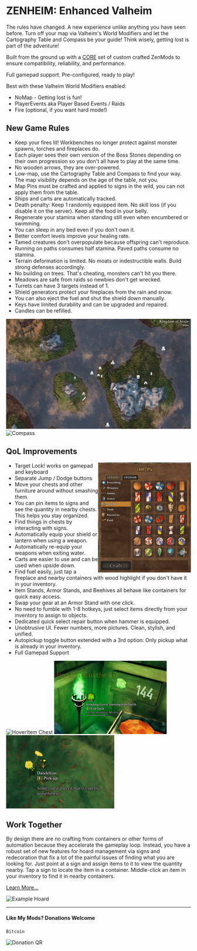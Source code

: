 # ZENHEIM: Enhanced Valheim

The rules have changed.  A new experience unlike anything you have seen before.  Turn off your map via Valheim's World Modifiers and let the Cartography Table and Compass be your guide! Think wisely, getting lost is part of the adventure!  

Built from the ground up with a [CORE](https://thunderstore.io/c/valheim/p/ZenDragon/ZenModpack_CORE/) set of custom crafted ZenMods to ensure compatibility, reliability, and performance.

Full gamepad support. Pre-configured, ready to play! 

Best with these Valheim World Modifiers enabled:
- NoMap - Getting lost is fun!
- PlayerEvents aka Player Based Events / Raids
- Fire (optional, if you want hard mode!)

## New Game Rules

- Keep your fires lit!  Workbenches no longer protect against monster spawns, torches and fireplaces do.
- Each player sees their own version of the Boss Stones depending on their own progression so you don't all have to play at the same time.
- No wooden arrows, they are over-powered.
- Low-map, use the Cartography Table and Compass to find your way. The map visibility depends on the age of the table, not you. 
- Map Pins must be crafted and applied to signs in the wild, you can not apply them from the table.
- Ships and carts are automatically tracked.
- Death penalty: Keep 1 randomly equipped item. No skill loss (if you disable it on the server). Keep all the food in your belly.
- Regenerate your stamina when standing still even when encumbered or swimming.
- You can sleep in any bed even if you don't own it.
- Better comfort levels improve your healing rate.
- Tamed creatures don't overpopulate because offspring can't reproduce.
- Running on paths consumes half stamina. Paved paths consume no stamina.
- Terrain deformation is limited. No moats or indestructible walls. Build strong defenses accordingly.
- No building on trees. That's cheating, monsters can't hit you there.
- Meadows are safe from raids so newbies don't get wrecked.
- Turrets can have 3 targets instead of 1.
- Shield generators protect your fireplaces from the rain and snow.  
- You can also eject the fuel and shut the shield down manually.
- Keys have limited durability and can be upgraded and repaired.
- Candles can be refilled.


<img alt="Map Example" src="https://raw.githubusercontent.com/ZenDragonX/ZenMods_Valheim/refs/heads/main/screenshots/ZenMap/maxrange.jpg" height="300">

<img alt="Compass" src="https://raw.githubusercontent.com/ZenDragonX/ZenMods_Valheim/refs/heads/main/screenshots/ZenCompass/land.jpg" height="300">


## QoL Improvements

<img alt="Crafting" align="right" src="https://raw.githubusercontent.com/ZenDragonX/ZenMods_Valheim/refs/heads/main/screenshots/ZenUI/crafting.jpg" height=300>

- Target Lock! works on gamepad and keyboard
- Separate Jump / Dodge buttons
- Move your chests and other furniture around without smashing them.
- You can pin items to signs and see the quantity in nearby chests. This helps you stay organized.
- Find things in chests by interacting with signs.
- Automatically equip your shield or lantern when using a weapon.
- Automatically re-equip your weapons when exiting water.
- Carts are easier to use and can be used when upside down.
- Find fuel easily, just tap a fireplace and nearby containers with wood highlight if you don't have it in your inventory.
- Item Stands, Armor Stands, and Beehives all behave like containers for quick easy access.
- Swap your gear at an Armor Stand with one click.
- No need to fumble with 1-8 hotkeys, just select items directly from your inventory to assign to objects.
- Dedicated quick select repair button when hammer is equipped.
- Unobtrusive UI. Fewer numbers, more pictures. Clean, stylish, and unified.
- Autopickup toggle button extended with a 3rd option: Only pickup what is already in your inventory.
- Full Gamepad Support

<img alt="HoverItem Chest" src="https://raw.githubusercontent.com/ZenDragonX/ZenMods_Valheim/refs/heads/main/screenshots/ZenHoverItem/container.jpg" height="200">

<img alt="HoverItem Fuel" src="https://raw.githubusercontent.com/ZenDragonX/ZenMods_Valheim/refs/heads/main/screenshots/ZenHoverItem/fuelremaining.jpg" height="200">

<img alt="HoverItem ItemDrop" src="https://raw.githubusercontent.com/ZenDragonX/ZenMods_Valheim/refs/heads/main/screenshots/ZenHoverItem/itemdrop.jpg" height="200">

## Work Together

By design there are no crafting from containers or other forms of automation because they accelerate the gameplay loop. Instead, you have a robust set of new features for hoard management via signs and redecoration that fix a lot of the painful issues of finding what you are looking for.  Just point at a sign and assign items to it to view the quantity nearby.  Tap a sign to locate the item in a container.  Middle-click an item in your inventory to find it in nearby containers.

[Learn More...](https://thunderstore.io/c/valheim/p/ZenDragon/ZenSign/)

![Example Hoard](https://raw.githubusercontent.com/ZenDragonX/ZenMods_Valheim/refs/heads/main/screenshots/ZenSign/example.jpg)

---
#### Like My Mods? Donations Welcome

`Bitcoin`

<img alt="Donation QR" src="https://raw.githubusercontent.com/ZenDragonX/ZenMods_Valheim/refs/heads/main/BTC_QR.png" width=180>
